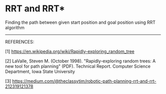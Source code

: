 # RRT and RRT*

Finding the path between given start position and goal position using RRT algorithm

------------------------------------------------------------------------------------------------------------------------

REFERENCES:

[1] https://en.wikipedia.org/wiki/Rapidly-exploring_random_tree

[2]  LaValle, Steven M. (October 1998). "Rapidly-exploring random trees: A new tool for path planning" (PDF). Technical Report. Computer Science Department, Iowa State University

[3] https://medium.com/@theclassytim/robotic-path-planning-rrt-and-rrt-212319121378
